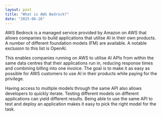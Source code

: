 ```yaml
---
layout: post
title: "What is AWS Bedrock?"
date: "2025-06-26"
---
```


AWS Bedrock is a managed service provided by Amazon on AWS that allows companies
to build applications that utilise AI in their own products. A number of
different foundation models (FM) are available. A notable exclusion to this list
is OpenAI.

This enables companies running on AWS to utilise AI APIs from within the same
data centres that their applications run in, reducing response times and
combining billing into one invoice. The goal is to make it as easy as possible
for AWS customers to use AI in their products while paying for the privilege.

Having access to multiple models through the same API also allows developers to
quickly iterate. Testing different models on different applications can yield
different results. Being able to use the same API to test and deploy an
application makes it easy to pick the right model for the task.
